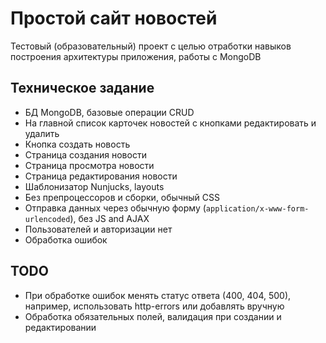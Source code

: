 # Простой сайт новостей

Тестовый (образовательный) проект с целью отработки навыков построения архитектуры приложения, работы с MongoDB

## Техническое задание

* БД MongoDB, базовые операции CRUD
* На главной список карточек новостей с кнопками редактировать и удалить
* Кнопка создать новость
* Страница создания новости
* Страница просмотра новости
* Страница редактирования новости
* Шаблонизатор Nunjucks, layouts
* Без препроцессоров и сборки, обычный CSS
* Отправка данных через обычную форму (`application/x-www-form-urlencoded`), без JS and AJAX
* Пользователей и авторизации нет
* Обработка ошибок

## TODO

* При обработке ошибок менять статус ответа (400, 404, 500), например, использовать http-errors или добавлять вручную
* Обработка обязательных полей, валидация при создании и редактировании
